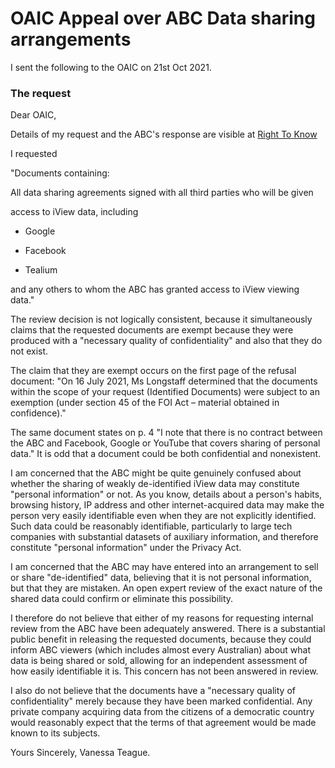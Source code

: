 # OAIC Appeal over ABC Data sharing arrangements
I sent the following to the OAIC on 21st Oct 2021.

### The request

Dear OAIC,

Details of my request and the ABC's response are visible at [Right To Know](https://www.righttoknow.org.au/request/iview_data_sharing_agreements#incoming-22344)

I requested

"Documents containing:

All data sharing agreements signed with all third parties who will be given

access to iView data, including

- Google

- Facebook

- Tealium

and any others to whom the ABC has granted access to iView viewing data." 

The review decision is not logically consistent, because it simultaneously claims that the requested documents are
exempt because they were produced with a "necessary quality of confidentiality" and also that they do not exist.

The claim that they are exempt occurs on the first page of the refusal document: "On 16 July 2021, Ms Longstaff 
determined that the documents within the scope of your request (Identified Documents) were subject to an exemption
(under section 45 of the FOI Act – material obtained in confidence)."

The same document states on p. 4 "I note that there is no contract between the ABC and Facebook,
Google or YouTube that covers sharing of personal data." 
It is odd that a document could be both confidential and nonexistent.

I am concerned that the ABC might be quite genuinely confused about whether the sharing of weakly de-identified 
iView data may constitute "personal information" or not. As you know, details about a person's habits, browsing 
history, IP address and other internet-acquired data may make the person very easily identifiable even when they 
are not explicitly identified. Such data could be reasonably identifiable, particularly to large tech companies 
with substantial datasets of auxiliary information, and therefore constitute "personal information" under the 
Privacy Act.

I am concerned that the ABC may have entered into an arrangement to sell or share "de-identified" data, believing 
that it is not personal information, but that they are mistaken. An open expert review of the exact nature of the 
shared data could confirm or eliminate this possibility.

I therefore do not believe that either of my reasons for requesting internal review from the ABC have been 
adequately answered. There is a substantial public benefit in releasing the requested documents, because they 
could inform ABC viewers (which includes almost every Australian) about what data is being shared or sold, allowing 
for an independent assessment of how easily identifiable it is. This concern has not been answered in review.

I also do not believe that the documents have a "necessary quality of confidentiality" merely because they have 
been marked confidential. Any private company acquiring data from the citizens of a democratic country would 
reasonably expect that the terms of that agreement would be made known to its subjects.  

Yours Sincerely,
Vanessa Teague.
